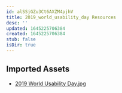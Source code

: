 ```yaml
---
id: alSSjGZu3Ct6AXZM4pjhV
title: 2019_world_usability_day Resources
desc: ''
updated: 1645225706384
created: 1645225706384
stub: false
isDir: true
---
```

## Imported Assets
- [2019 World Usability Day.jpg](/assets/2019-world-usability-day.jpg)
